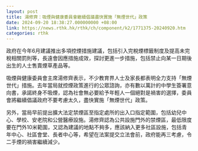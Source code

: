 ```yaml
---
layout: post
title: 湯修齊：吸煙與健康委員會繼續倡議盡快實施「無煙世代」政策
date: 2024-09-20 18:38:27.000000000 +08:00
link: https://news.rthk.hk/rthk/ch/component/k2/1771375-20240920.htm
categories: rthk
---
```


政府在今年6月建議推出多項控煙措施建議，包括引入完稅煙標籤制度及提高未完稅相關罰則等，長遠會因應措施成效，探討更進一步措施，包括禁止向某一日期後出生的人士售賣煙草產品等。

吸煙與健康委員會主席湯修齊表示，不少教育界人士及家長都表明全力支持「無煙世代」措施。去年當局就控煙政策進行的公眾諮詢，亦有數以萬計的中學生簽署意向書，承諾終身不吸煙，認為社會無必要給予年輕人一個絕對是禍害的選擇，委員會將繼續倡議政府不要考慮太久，盡快實施「無煙世代」政策。

另外，當局早前提出擴大法定禁煙區至指定處所的出入口指定範圍，包括幼兒中心、學校、安老院和公營醫療設施。湯修齊認為公共設施門外的禁煙區，最低限度要在門外10米範圍，又認為建議的地點不夠多，應該納入更多社區設施，包括青年中心、社區會堂、長者中心等，希望在法案提交立法會前，政府能再三考慮，令二手煙的禍害繼續減少。
